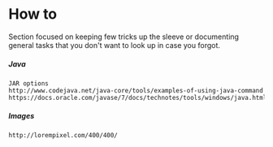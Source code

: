 # How to

Section focused on keeping few tricks up the sleeve or documenting general tasks that you don't want to look up in case you forgot.

##### Java

```
JAR options
http://www.codejava.net/java-core/tools/examples-of-using-java-command
https://docs.oracle.com/javase/7/docs/technotes/tools/windows/java.html
```

##### Images

```
http://lorempixel.com/400/400/
```



